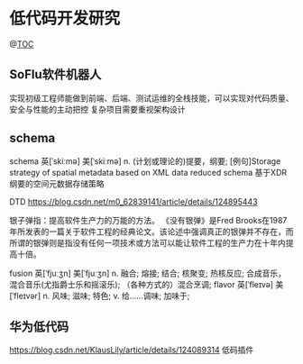 # 低代码开发研究
@[TOC](目录)
## SoFlu软件机器人
实现初级工程师能做到前端、后端、测试运维的全栈技能，可以实现对代码质量、安全与性能的主动把控
复杂项目需要重视架构设计


## schema
schema	英[ˈskiːmə]
美[ˈskiːmə]
n.	(计划或理论的)提要，纲要;
[例句]Storage strategy of spatial metadata based on XML data reduced schema
基于XDR纲要的空间元数据存储策略

DTD
https://blog.csdn.net/m0_62839141/article/details/124895443

银子弹指：提高软件生产力的万能的方法。
《没有银弹》是Fred Brooks在1987年所发表的一篇关于软件工程的经典论文。该论述中强调真正的银弹并不存在，而所谓的银弹则是指没有任何一项技术或方法可以能让软件工程的生产力在十年内提高十倍。


fusion	英[ˈfjuːʒn]
美[ˈfjuːʒn]
n.	融合; 熔接; 结合; 核聚变; 热核反应; 合成音乐，混合音乐(尤指爵士乐和摇滚乐); （各种方式的）混合烹调;
flavor	英[ˈfleɪvə]
美[ˈfleɪvər]
n.	风味; 滋味; 特色;
v.	给……调味; 加味于;

## 华为低代码
https://blog.csdn.net/KlausLily/article/details/124089314
低码插件
